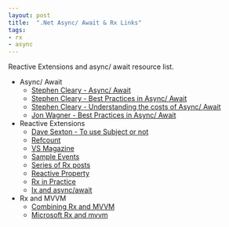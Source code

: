 ```yaml
---
layout: post
title:  ".Net Async/ Await & Rx Links"
tags:
- rx
- async
---
```


Reactive Extensions and async/ await resource list.

<!--more-->

* Async/ Await
  * [Stephen Cleary - Async/ Await](http://blog.stephencleary.com/2012/02/async-and-await.html)
  * [Stephen Cleary - Best Practices in Async/ Await](http://msdn.microsoft.com/en-us/magazine/jj991977.aspx)
  * [Stephen Cleary - Understanding the costs of Async/ Await](http://msdn.microsoft.com/en-us/magazine/hh456402.aspx)
  * [Jon Wagner - Best Practices in Async/ Await](http://code.jonwagner.com/2012/09/06/best-practices-for-c-asyncawait/)
* Reactive Extensions
  * [Dave Sexton - To use Subject or not](http://davesexton.com/blog/post/To-Use-Subject-Or-Not-To-Use-Subject.aspx)
  * [Refcount](http://awkwardcoder.blogspot.ie/2012/06/understanding-refcount-in-reactive.html)
  * [VS Magazine](https://visualstudiomagazine.com/Articles/2011/07/12/wccsp_Reactive-Extensions-3.aspx?Page=2)
  * [Sample Events](http://rehansaeed.com/reactive-extensions-part7-sample-events/)
  * [Series of Rx posts](http://blog.webrunners.de/series/reactive-extensions/)
  * [Reactive Property](https://github.com/runceel/ReactiveProperty)
  * [Rx in Practice](http://futurice.com/blog/reactive-c-number-in-practice)
  * [Ix and async/await](https://weblogs.asp.net/dixin/understanding-linq-to-objects-7-interactive-extensions-ix)
* Rx and MVVM
  * [Combining Rx and MVVM](ttp://www.codeproject.com/Articles/781006/Combining-RX-and-MVVM)
  * [Microsoft Rx and mvvm](https://code.msdn.microsoft.com/MVVM-pattern-and-Reactive-2f71560a)

